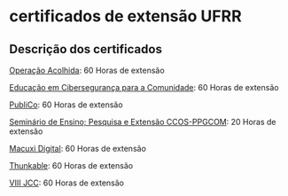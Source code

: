 # certificados de extensão UFRR

## Descrição dos certificados

[Operação Acolhida](https://github.com/Rosialdo/certificados_extensao_ufrr/tree/main/Opera%C3%A7%C3%A3o%20Acolhida): 60 Horas de extensão

[Educação em Cibersegurança para a Comunidade](https://github.com/Rosialdo/certificados_extensao_ufrr/tree/main/Educa%C3%A7%C3%A3o%20em%20Ciberseguran%C3%A7a%20para%20a%20Comunidade): 60 Horas de extensão

[PubliCo](https://github.com/Rosialdo/certificados_extensao_ufrr/tree/main/PubLiCo): 60 Horas de extensão

[Seminário de Ensino; Pesquisa e Extensão CCOS-PPGCOM](https://github.com/Rosialdo/certificados_extensao_ufrr/tree/main/Semin%C3%A1rio%20de%20Ensino%3B%20Pesquisa%20e%20Extens%C3%A3o%20CCOS-PPGCOM): 20 Horas de extensão

[Macuxi Digital](https://github.com/Rosialdo/certificados_extensao_ufrr/tree/main/Macuxi%20Digital): 60 Horas de extensão

[Thunkable](https://github.com/Rosialdo/certificados_extensao_ufrr/tree/main/Thunkable): 60 Horas de extensão

[VIII JCC](https://github.com/Rosialdo/certificados_extensao_ufrr/tree/main/Opera%C3%A7%C3%A3o%20Acolhida): 60 Horas de extensão

